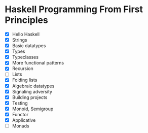 # Haskell Programming From First Principles

- [x] Hello Haskell
- [x] Strings
- [x] Basic datatypes
- [x] Types
- [x] Typeclasses
- [x] More functional patterns
- [x] Recursion
- [ ] Lists
- [x] Folding lists
- [x] Algebraic datatypes
- [x] Signaling adversity
- [x] Building projects
- [x] Testing
- [x] Monoid, Semigroup
- [x] Functor
- [x] Applicative
- [ ] Monads
